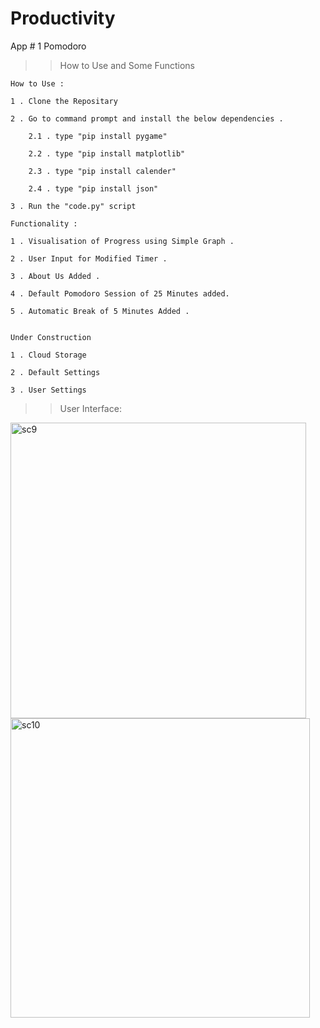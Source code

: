 # Productivity

App # 1 Pomodoro

>> How to Use and Some Functions

    How to Use :

    1 . Clone the Repositary

    2 . Go to command prompt and install the below dependencies .

        2.1 . type "pip install pygame"

        2.2 . type "pip install matplotlib"

        2.3 . type "pip install calender"

        2.4 . type "pip install json"

    3 . Run the "code.py" script

    Functionality :

    1 . Visualisation of Progress using Simple Graph .

    2 . User Input for Modified Timer .

    3 . About Us Added .

    4 . Default Pomodoro Session of 25 Minutes added.

    5 . Automatic Break of 5 Minutes Added .


    Under Construction

    1 . Cloud Storage

    2 . Default Settings

    3 . User Settings

>> User Interface:

<img width="473" alt="sc9" src="https://user-images.githubusercontent.com/57006036/149193879-e6c1f932-6961-4988-b8cd-6e4159f2413b.PNG">

<img width="479" alt="sc10" src="https://user-images.githubusercontent.com/57006036/149193915-c83fc32f-3f01-425f-9a33-80b76eed6447.PNG">

